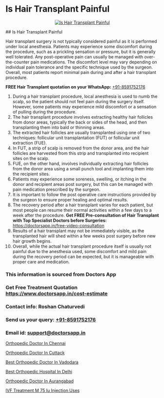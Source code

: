 # Is Hair Transplant Painful

<p align="center">
  <a href="https://doctorsapp.co.in/treatment/hair-transplant">
    <img src="https://doctorsapp.co.in/uploads/treatment_image/transplant.jpg" alt="Is Hair Transplant Painful">
  </a>
</p>
## Is Hair Transplant Painful

Hair transplant surgery is not typically considered painful as it is performed under local anesthesia. Patients may experience some discomfort during the procedure, such as a prickling sensation or pressure, but it is generally well tolerated. Any post-operative pain can usually be managed with over-the-counter pain medications. The discomfort level may vary depending on individual pain tolerance and the specific technique used by the surgeon. Overall, most patients report minimal pain during and after a hair transplant procedure.

**FREE Hair Transplant quotation on your WhatsApp:**  [+91-8591752176](https://api.whatsapp.com/send?phone=8591752176)

1) During a hair transplant procedure, local anesthesia is used to numb the scalp, so the patient should not feel pain during the surgery itself. However, some patients may experience mild discomfort or a sensation of pulling during the procedure.
2) The hair transplant procedure involves extracting healthy hair follicles from donor areas, typically the back or sides of the head, and then transplanting them into bald or thinning areas.
3) The extracted hair follicles are usually transplanted using one of two techniques: follicular unit transplantation (FUT) or follicular unit extraction (FUE).
4) In FUT, a strip of scalp is removed from the donor area, and the hair follicles are harvested from this strip and transplanted into recipient sites on the scalp.
5) FUE, on the other hand, involves individually extracting hair follicles from the donor area using a small punch tool and implanting them into the recipient sites.
6) Patients may experience some soreness, swelling, or itching in the donor and recipient areas post surgery, but this can be managed with pain medication prescribed by the surgeon.
7) It is important to follow the post operative care instructions provided by the surgeon to ensure proper healing and optimal results.
8) The recovery period after a hair transplant varies for each patient, but most people can resume their normal activities within a few days to a week after the procedure.
**Get FREE Pre-consultation of Hair Transplant with Top Specialist Doctors before Surgeries:** https://doctorsapp.in/free-video-consultation
9) Results of a hair transplant may not be immediately visible, as the transplanted hair will shed within a few weeks post surgery before new hair growth begins.
10) Overall, while the actual hair transplant procedure itself is usually not painful due to the anesthesia used, some discomfort and mild pain during the recovery period can be expected, but it is manageable with proper care and medication.

### This information is sourced from Doctors App 
### Get Free Treatment Quotation https://www.doctorsapp.in/cost-estimate
### Contact info: Roshan Chaturvedi 
### Send us your query: [+91-8591752176](https://api.whatsapp.com/send?phone=8591752176) 
### Email id: support@doctorsapp.in

[Orthopedic Doctor In Chennai](https://www.linkedin.com/pulse/orthopedic-doctor-chennai-doctorsapp-dhaka-2g6xe?trackingId=bjQm2%2FzpItxWxJQ6FU3rng%3D%3D&lipi=urn%3Ali%3Apage%3Ad_flagship3_company_admin%3Bo%2BosOGJBSO63YocmsfjAZA%3D%3D)

[Orthopedic Doctor In Cuttack](https://www.linkedin.com/pulse/orthopedic-doctor-cuttack-doctorsappin-k1elc?trackingId=HUeG%2BjCTYrt4W0%2BbJPMQtw%3D%3D&lipi=urn%3Ali%3Apage%3Ad_flagship3_company_admin%3BcTUR6naWQkWjeA%2BR15noZQ%3D%3D)

[Best Orthopedic Doctor In Vadodara](https://medium.com/@akashbhatt14/best-orthopedic-doctor-in-vadodara-93b1dc71731a)

[Best Orthopedic Hospital In Delhi](https://medium.com/@vimalrana22/best-orthopedic-hospital-in-delhi-9565707c1f53)

[Orthopedic Doctor In Aurangabad](https://doctors-apps.github.io/doctorsapp/orthopedic-doctor-in-aurangabad)

[IVF Treatment M 75 Iu Injection Uses](https://doctors-apps.github.io/doctorsapp/ivf-treatment-m-75-iu-injection-uses)

